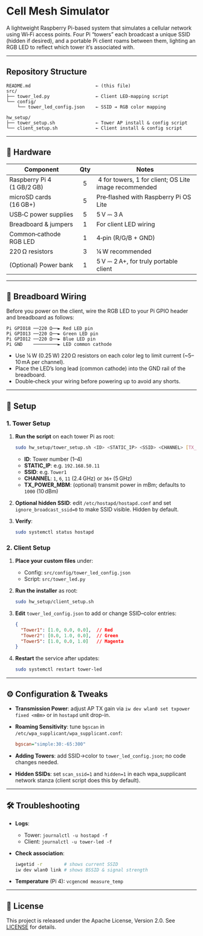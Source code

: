 # Cell Mesh Simulator

A lightweight Raspberry Pi-based system that simulates a cellular network using Wi‑Fi access points. Four Pi “towers” each broadcast a unique SSID (hidden if desired), and a portable Pi client roams between them, lighting an RGB LED to reflect which tower it’s associated with.

---

## Repository Structure

```
README.md                        ← (this file)
src/
├── tower_led.py                 ← Client LED-mapping script
└── config/
    └── tower_led_config.json    ← SSID ➔ RGB color mapping

hw_setup/
├── tower_setup.sh               ← Tower AP install & config script
└── client_setup.sh              ← Client install & config script
```

---

## 🔧 Hardware

| Component                  | Qty   | Notes                                                  |
| -------------------------- | ----- | ------------------------------------------------------ |
| Raspberry Pi 4 (1 GB/2 GB) |   5   |  4 for towers, 1 for client; OS Lite image recommended |
| microSD cards (16 GB+)     |   5   | Pre‑flashed with Raspberry Pi OS Lite                  |
| USB‑C power supplies       |   5   | 5 V ⎓ 3 A                                              |
| Breadboard & jumpers       |   1   | For client LED wiring                                  |
| Common‑cathode RGB LED     |   1   | 4‑pin (R/G/B + GND)                                    |
| 220 Ω resistors            |   3   | ¼ W recommended                                        |
| (Optional) Power bank      |   1   | 5 V ⎓ 2 A+, for truly portable client                  |

---

## 🔌 Breadboard Wiring

Before you power on the client, wire the RGB LED to your Pi GPIO header and breadboard as follows:

```
Pi GPIO18 ──220 Ω──► Red LED pin
Pi GPIO13 ──220 Ω──► Green LED pin
Pi GPIO12 ──220 Ω──► Blue LED pin
Pi GND    ─────────► LED common cathode
```

- Use ¼ W (0.25 W) 220 Ω resistors on each color leg to limit current (~5–10 mA per channel).
- Place the LED’s long lead (common cathode) into the GND rail of the breadboard.
- Double‑check your wiring before powering up to avoid any shorts.

---

## 🚀 Setup

### 1. Tower Setup

1. **Run the script** on each tower Pi as root:

   ```bash
   sudo hw_setup/tower_setup.sh <ID> <STATIC_IP> <SSID> <CHANNEL> [TX_POWER_MBM]
   ```

   * **ID**: Tower number (1–4)
   * **STATIC\_IP**: e.g. `192.168.50.11`
   * **SSID**: e.g. `Tower1`
   * **CHANNEL**: `1`, `6`, `11` (2.4 GHz) or `36+` (5 GHz)
   * **TX_POWER_MBM**: (optional) transmit power in mBm; defaults to `1000` (10 dBm)

2. **Optional hidden SSID**: edit `/etc/hostapd/hostapd.conf` and set `ignore_broadcast_ssid=0` to make SSID visible.  Hidden by default.

3. **Verify**:

   ```bash
   sudo systemctl status hostapd
   ```

### 2. Client Setup

1. **Place your custom files** under:

   * Config: `src/config/tower_led_config.json`
   * Script: `src/tower_led.py`

2. **Run the installer** as root:

   ```bash
   sudo hw_setup/client_setup.sh
   ```

3. **Edit** `tower_led_config.json` to add or change SSID–color entries:

   ```json
   {
     "Tower1": [1.0, 0.0, 0.0],  // Red
     "Tower2": [0.0, 1.0, 0.0],  // Green
     "Tower5": [1.0, 0.0, 1.0]   // Magenta
   }
   ```

4. **Restart** the service after updates:

   ```bash
   sudo systemctl restart tower-led
   ```

---

## ⚙️ Configuration & Tweaks

* **Transmission Power**: adjust AP TX gain via `iw dev wlan0 set txpower fixed <mBm>` or in `hostapd` unit drop-in.
* **Roaming Sensitivity**: tune `bgscan` in `/etc/wpa_supplicant/wpa_supplicant.conf`:

  ```ini
  bgscan="simple:30:-65:300"
  ```
* **Adding Towers**: add SSID→color to `tower_led_config.json`; no code changes needed.
* **Hidden SSIDs**: set `scan_ssid=1` and `hidden=1` in each wpa\_supplicant network stanza (client script does this by default).

---

## 🛠️ Troubleshooting

* **Logs**:

  * Tower: `journalctl -u hostapd -f`
  * Client: `journalctl -u tower-led -f`
* **Check association**:

  ```bash
  iwgetid -r        # shows current SSID
  iw dev wlan0 link # shows BSSID & signal strength
  ```
* **Temperature** (Pi 4): `vcgencmd measure_temp`

---

## 📜 License

This project is released under the Apache License, Version 2.0. See [LICENSE](LICENSE) for details.
